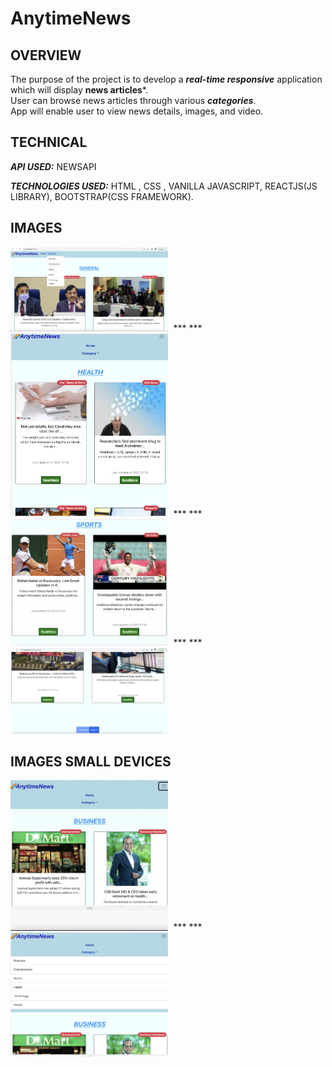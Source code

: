 # AnytimeNews

## OVERVIEW
The purpose of the project is to develop a ***real-time responsive*** application which will display **news articles***.</br>
User can browse news articles through various ***categories***.</br>
App will enable user to view news details, images, and video.</br>


## TECHNICAL
***API USED:*** NEWSAPI </br>

***TECHNOLOGIES USED:*** HTML , CSS , VANILLA JAVASCRIPT, REACTJS(JS LIBRARY), BOOTSTRAP(CSS FRAMEWORK). 


## IMAGES
<kbd>
<img src="./ReadmePictures/pic3.png" width="50%"/></hr>
</kbd>
*** ***
<kbd>
<img src="./ReadmePictures/pic6.png" width="50%"/></hr>
</kbd>
*** ***
<kbd>
<img src="./ReadmePictures/pic4.png" width="50%"/></hr>
</kbd>
*** ***
<kbd>
<img src="./ReadmePictures/pic2.png" width="50%"/>
  </kbd>
  


## IMAGES SMALL DEVICES
<kbd>
<img src="./ReadmePictures/pic5.png" width="50%"/></hr>
</kbd>
*** ***
<kbd>
<img src="./ReadmePictures/pic1.png" width="50%"/></hr>
</kbd>

